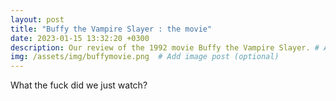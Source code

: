 ```yaml
---
layout: post
title: "Buffy the Vampire Slayer : the movie"
date: 2023-01-15 13:32:20 +0300
description: Our review of the 1992 movie Buffy the Vampire Slayer. # Add post description (optional)
img: /assets/img/buffymovie.png  # Add image post (optional)
---
```

What the fuck did we just watch?
